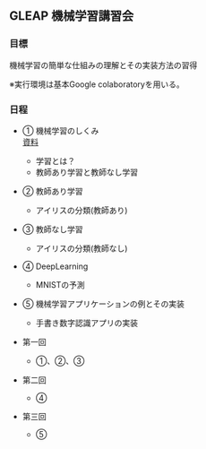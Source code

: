 ## GLEAP 機械学習講習会

### 目標

機械学習の簡単な仕組みの理解とその実装方法の習得

※実行環境は基本Google colaboratoryを用いる。

### 日程

- ① 機械学習のしくみ<br>
[資料](https://docs.google.com/presentation/d/1xNkE5Rm32kjdZKQEMF7P4BbKd8c9ppTRyK4Bku8dp7c/edit?usp=sharing)

    - 学習とは？
    - 教師あり学習と教師なし学習

- ② 教師あり学習
    - アイリスの分類(教師あり)
- ③ 教師なし学習
    - アイリスの分類(教師なし)
- ④ DeepLearning
    - MNISTの予測
- ⑤ 機械学習アプリケーションの例とその実装
    - 手書き数字認識アプリの実装

- 第一回
    - ①、②、③

- 第二回
    - ④

- 第三回
    - ⑤